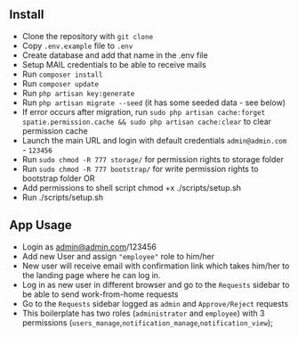 ## Install
- Clone the repository with `git clone`
- Copy `.env.example` file to `.env` 
- Create database and add that name in the .env file
- Setup MAIL credentials to be able to receive mails 
- Run `composer install`
- Run `composer update`
- Run `php artisan key:generate`
- Run `php artisan migrate --seed` (it has some seeded data - see below)
- If error occurs after migration, run `sudo php artisan cache:forget spatie.permission.cache && sudo php artisan cache:clear` to clear permission cache
- Launch the main URL and login with default credentials `admin@admin.com` - `123456`
- Run `sudo chmod -R 777 storage/` for permission rights to storage folder
- Run `sudo chmod -R 777 bootstrap/` for write permission rights to bootstrap folder
OR
- Add permissions to shell script chmod +x ./scripts/setup.sh
- Run ./scripts/setup.sh

## App Usage
- Login as admin@admin.com/123456
- Add new User and assign `"employee"` role to him/her
- New user will receive email with confirmation link which takes him/her to the landing page where he can log in. 
- Log in as new user in different browser and go to the `Requests` sidebar to be able to send work-from-home requests
- Go to the `Requests` sidebar logged as `admin` and `Approve/Reject` requests 
- This boilerplate has two roles (`administrator` and `employee`) with 3 permissions (`users_manage`,`notification_manage`,`notification_view`);
